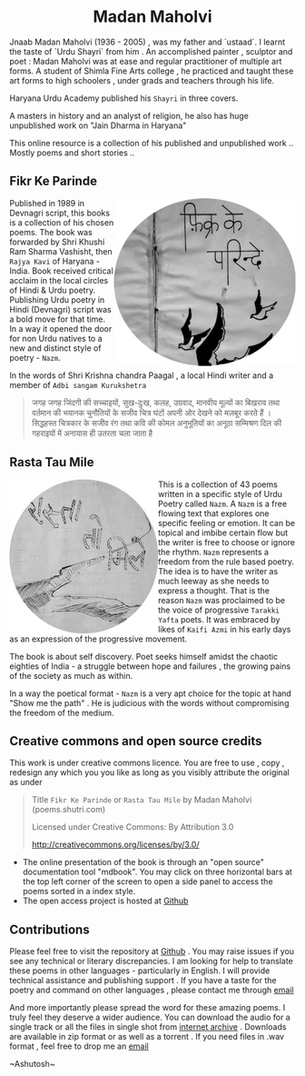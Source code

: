<center>
<h1> Madan Maholvi </h1>
</center>
Jnaab Madan Maholvi (1936 - 2005) , was my father and `ustaad`. I learnt the taste of `Urdu Shayri` from him . An accomplished painter , sculptor and poet : Madan Maholvi was at ease and regular practitioner of multiple art forms. A student of Shimla Fine Arts college , he practiced and taught these art forms to high schoolers , under grads and teachers through his life.

Haryana Urdu Academy published his `Shayri` in three covers.

A masters in history and an analyst of religion, he also has huge unpublished work on "Jain Dharma in Haryana"

This online resource is a collection of his published and unpublished work .. Mostly poems and short stories ..

## Fikr Ke Parinde

<img src=./fikr/fkpTitleCircleSmall.jpeg alt="Fikr Ke Parinde" align="right">

Published in 1989 in Devnagri script, this books is a collection of his chosen poems. The book was forwarded by Shri Khushi Ram Sharma Vashisht, then `Rajya Kavi` of Haryana - India. Book received critical acclaim in the local circles of Hindi & Urdu poetry. Publishing Urdu poetry in Hindi (Devnagri) script was a bold move for that time. In a way it opened the door for non Urdu natives to a new and distinct style of poetry - `Nazm`.

In the words of Shri Krishna chandra Paagal , a local Hindi writer and a member of `Adbi sangam Kurukshetra`

> जगह जगह जिंदगी की सच्चाइयों, सुख-दुःख, कलह, उग्रवाद, मानवीय मूल्यों का बिखराव तथा वर्तमान की भयानक चुनौतियों के सजीव चित्र घंटों अपनी ओर देखने को मज़बूर करते हैं । सिद्धहस्त चित्रकार के सजीव रंग तथा कवि की कोमल अनुभूतियों का अनूठा सम्मिश्रण दिल की गहराइयों में अनायास ही उतरता चला जाता है

## Rasta Tau Mile

<img src=./rtmTitleCircle.jpg alt="Rasta Tau Mile" align="left">

This is a collection of 43 poems written in a specific style of Urdu Poetry called `Nazm`. A `Nazm` is a free flowing text that explores one specific feeling or emotion. It can be topical and imbibe certain flow but the writer is free to choose or ignore the rhythm. `Nazm` represents a freedom from the rule based poetry. The idea is to have the writer as much leeway as she needs to express a thought. That is the reason `Nazm` was proclaimed to be the voice of progressive `Tarakki Yafta` poets. It was embraced by likes of `Kaifi Azmi` in his early days as an expression of the progressive movement.

The book is about self discovery. Poet seeks himself amidst the chaotic eighties of India - a struggle between hope and failures , the growing pains of the society as much as within.

In a way the poetical format - `Nazm` is a very apt choice for the topic at hand "Show me the path" . He is judicious with the words without compromising the freedom of the medium.

## Creative commons and open source credits
This work is under creative commons licence. You are free to use , copy , redesign any which you you like as long as you visibly attribute the original as under

> Title  `Fikr Ke Parinde` or `Rasta Tau Mile` by  Madan Maholvi (poems.shutri.com)
>
> Licensed under Creative Commons: By Attribution 3.0
>
> http://creativecommons.org/licenses/by/3.0/
>

- The online presentation of the book is through an "open source" documentation tool "mdbook". You may click on three horizontal bars at the top left corner of the screen to open a side panel to access the poems sorted in a index style.
- The open access project is hosted at [Github](https://github.com/ashutoshmjain/rtm)

## Contributions

Please feel free to visit the repository at  [Github](https://github.com/ashutoshmjain/rtm) . You may raise issues if you see any technical or literary discrepancies. I am looking for help to translate these poems in other languages - particularly in English. I will provide technical assistance and publishing support .  If you have a taste for the poetry and command on other languages , please contact me through [email](mailto:amj@shutri.com)

And more importantly please spread the word for these amazing poems. I truly feel they deserve a wider audience. You can download the audio for a single track or  all the files in single shot from [internet archive](https://archive.org/details/rastaTauMile)  . Downloads are available in zip format  or as well as a torrent . If you need files in .wav format , feel free to drop me an [email](mailto:amj@shutri.com)


~Ashutosh~
